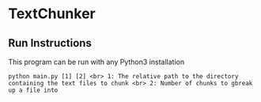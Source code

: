 # TextChunker

## Run Instructions

This program can be run with any Python3 installation

``python main.py [1] [2] <br>
1: The relative path to the directory containing the text files to chunk <br>
2: Number of chunks to gbreak up a file into
``
